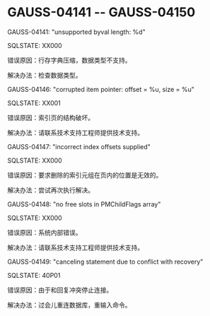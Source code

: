 # GAUSS-04141 -- GAUSS-04150

GAUSS-04141: "unsupported byval length: %d"

SQLSTATE: XX000

错误原因：行存字典压缩，数据类型不支持。

解决办法：检查数据类型。

GAUSS-04146: "corrupted item pointer: offset = %u, size = %u"

SQLSTATE: XX001

错误原因：索引页的结构破坏。

解决办法：请联系技术支持工程师提供技术支持。

GAUSS-04147: "incorrect index offsets supplied"

SQLSTATE: XX000

错误原因：要求删除的索引元组在页内的位置是无效的。

解决办法：尝试再次执行解决。

GAUSS-04148: "no free slots in PMChildFlags array"

SQLSTATE: XX000

错误原因：系统内部错误。

解决办法：请联系技术支持工程师提供技术支持。

GAUSS-04149: "canceling statement due to conflict with recovery"

SQLSTATE: 40P01

错误原因：由于和回复冲突停止连接。

解决办法：过会儿重连数据库，重输入命令。
